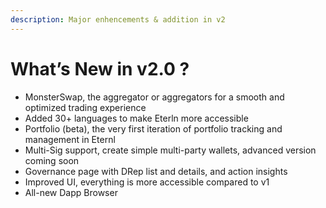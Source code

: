 ```yaml
---
description: Major enhencements & addition in v2
---
```


# What’s New in v2.0 ?

* MonsterSwap, the aggregator or aggregators for a smooth and optimized trading experience
* Added 30+ languages to make Eterln more accessible
* Portfolio (beta), the very first iteration of portfolio tracking and management in Eternl
* Multi-Sig support, create simple multi-party wallets, advanced version coming soon
* Governance page with DRep list and details, and action insights
* Improved UI, everything is more accessible compared to v1
* All-new Dapp Browser
